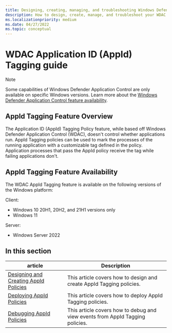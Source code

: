 ```yaml
---
title: Designing, creating, managing, and troubleshooting Windows Defender Application Control AppId Tagging policies
description: How to design, create, manage, and troubleshoot your WDAC AppId Tagging policies
ms.localizationpriority: medium
ms.date: 04/27/2022
ms.topic: conceptual
---
```


# WDAC Application ID (AppId) Tagging guide

> [!NOTE]
> Some capabilities of Windows Defender Application Control are only available on specific Windows versions. Learn more about the [Windows Defender Application Control feature availability](../feature-availability.md).

## AppId Tagging Feature Overview

The Application ID (AppId) Tagging Policy feature, while based off Windows Defender Application Control (WDAC), doesn't control whether applications run. AppId Tagging policies can be used to mark the processes of the running application with a customizable tag defined in the policy. Application processes that pass the AppId policy receive the tag while failing applications don't.

## AppId Tagging Feature Availability

The WDAC AppId Tagging feature is available on the following versions of the Windows platform:

Client:
- Windows 10 20H1, 20H2, and 21H1 versions only
- Windows 11

Server:
- Windows Server 2022

## In this section

| article | Description |
| - | - |
| [Designing and Creating AppId Policies](design-create-appid-tagging-policies.md) | This article covers how to design and create AppId Tagging policies. |
| [Deploying AppId Policies](deploy-appid-tagging-policies.md) | This article covers how to deploy AppId Tagging policies. |
| [Debugging AppId Policies](debugging-operational-guide-appid-tagging-policies.md) | This article covers how to debug and view events from AppId Tagging policies. |
